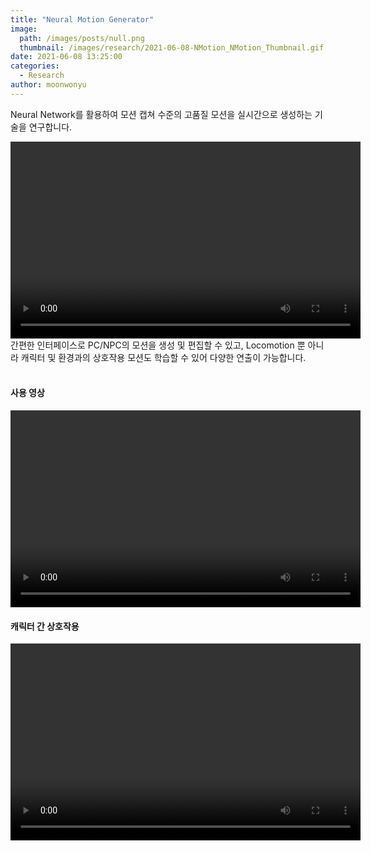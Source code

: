 ```yaml
---
title: "Neural Motion Generator"
image:
  path: /images/posts/null.png
  thumbnail: /images/research/2021-06-08-NMotion_NMotion_Thumbnail.gif
date: 2021-06-08 13:25:00
categories:
  - Research
author: moonwonyu
---
```


Neural Network를 활용하여 모션 캡쳐 수준의 고품질 모션을 실시간으로 생성하는 기술을 연구합니다.

<video width="560" height="315" controls>
		<source src="/images/posts/2021-06-08-NMotion_Demo.mp4" type="video/mp4">
</video>

<br>
간편한 인터페이스로 PC/NPC의 모션을 생성 및 편집할 수 있고, Locomotion 뿐 아니라 캐릭터 및 환경과의 상호작용 모션도 학습할 수 있어 다양한 연출이 가능합니다.
<br><br>

#### 사용 영상
<video width="560" height="315" controls>
  <source src="/images/posts/2021-06-08-NMotion_Tutorial.mp4" type="video/mp4">
</video>
<br>

#### 캐릭터 간 상호작용 
<video width="560" height="315" controls>
  <source src="/images/posts/2021-06-08-NMotion_Evade_Demo.mov" type="video/mov">
</video>